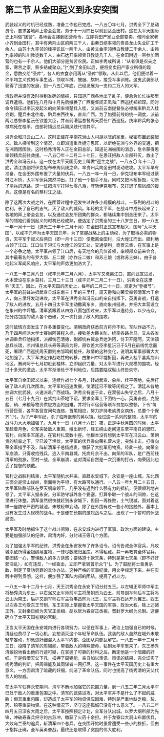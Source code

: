 # 第二节  从金田起义到永安突围

武装起义的时机已经成熟，准备工作也已完成。一八五〇年七月，洪秀全下了总动员令，要求各地拜上帝会会友，务于十一月四日以前到达金田村。这在太平天国历史上叫做“团营”。各地会友接到团营命令，立即将田产家业全部变卖，偕同全家老小齐到金田村。其中有紫荆山区的两三千人，由秦日纲率领的贵县龙山失业矿工千余人，由苏十九率领的桂平饥民一两千人，由黄文金率领博白教徒二千余人，由赖九率领的陆川教徒数千人，由石达开率领贵县教徒几千人，在金田附近一带参加团营的也有一千余人。他们大部分是贫苦农民。正如李秀成所说：“从者俱是农夫之家，寒苦之家，积多结成聚众。”[^]到了金田以后，便将变卖田产家业所得的现金，悉数交给“圣库”，各人的衣食杂用再从“圣库”领取。从此以后，他们便过着一种平均主义式的军事生活，领取军械、被服、旗帜，接受军事训练。这支武装部队获得了迅速的发展，到一八五〇年底，己经发展为一支约二万人的大军。

清政府并没有及时得到准确的情报，只知道广西各地出了乱子，便急急忙忙往那里调兵遣将。他们在八月和十月先后撤换了广西提督闵正凤和广西巡抚郑祖琛。同时命令镇压过李沅发起义的向荣率领楚兵入桂，又派前云南提督张必禄统率黔兵入桂会剿。楚兵由北往南，黔兵由西往东，直奔广西。为了加强前线的统一调度，派前两江总督李星沅任钦差大臣，并派前漕运总督周天爵任广西巡抚。统率黔兵的张必禄病死在桂平，由部将镇远总兵周凤歧代领其军。

洪秀全和冯云山二人，这时正藏在平南花洲山人村胡以晄的家里，秘密布置武装起义。敌人探听到这个情况，立即派遣重兵扼守思旺，以断绝花洲与外界的交通，把花洲团团围住。这时杨秀清等人正在金田总部，知道花洲被围的消息，急令蒙得恩率领精兵前往救援。一八五〇年十二月二十七日，在思旺把敌人全部歼灭，救出了洪秀全和冯云山。这一仗在太平天国历史上叫做“迎主之战”。一八五〇 年十二月底，清江协副将伊克坦布奉周凤歧之命，率贵州兵向金田村发动进攻。太平军早有准备，在金田外围布置了大量的伏兵。一八五一年一月一日，伊克坦布率军经过蔡村江木桥，太平军伏兵突然冲出，打了他一个措手不及，同时又把木桥拆毁，切断了清兵的退路。这一仗把清军打得七零八落，阵斩伊克坦布，又打退了周凤歧的援兵。这便是有名的蔡村江之战。

除了这两次大战之外，在团营过程中还发生过许多小规模的战斗。一系列的战斗的胜利，长了自已的志气，灭了敌人的威风。年轻的太平军，在战斗中成长起来了；各地的拜上帝会会友，以及通过会友所团集的群众，都陆续集中到金田来了。太平军的领袖们看到起义的时机已经成熟，便选定了洪秀全的三十八岁生日，即一八五一年一月十一日（道光三十年十二月十月）在金田村正式宣布起义，国号“太平天国”，以咸丰元年为太平天国元年。为了掌握战略上的主动权，为了取得必需的物资，天平军于起义后两日（即一月十三日）便撤离金田村，沿大煌江而出，顺利地占领了江口。江口位于浔江与大煌江的交汇处，交通便利，商贾云集，在军事上是一个必争之地。太平军占领了江口后，有天地会的几位首领，率领部众前来会合。其中最著名的有罗大纲、丘二嫂（亦作丘二娘）和苏三娘（或称苏三妹）。由于各地起义军闻风响应，太平军的声势更加浩大了。

一八五一年三月八日（咸丰元年二月六月），太平军又撤离江口，直向武宣进发，大本营设在东乡莫村。三月二十三日（咸丰元年二月二十一日），洪秀全在这里称“天王”。因此，在太平天国的历史上，每年的二月二十一日，规定为“登极节”。太平军的前锋进抵武宣县城东南三十里的三里圩，周天爵和向荣梁率领清军六千余人，向三里圩发动进攻。太平军在洪秀全和冯云山的亲自指挥下，英勇奋战，打退了敌人的进攻。五月十四日太平军主动撒离东乡，直向象州挺进，并把大本营设立在象州的中坪墟。清军紧跟着从四方八面包围过来，太平军以逸待劳，以少击众，把分路包围的敌人各个击破，又一次打退了敌人的围攻。

这时敌情方面发生了许多重要变化。清朝政府获悉前方将帅不和，军队作战不力，乃于四月间派大学士赛尚阿兼程入桂，接钦差大臣关防，统率各路兵马。又从各省抽调重兵归他指挥，派都统巴清徳，副都统右翼总兵达洪阿，侍卫开隆阿，天津镇总兵长瑞，凉州镇总兵长寿等满员为将。原钦差大臣李星沅已于5月在前线忧忿而死，署理广西巡抚周天爵则由邹鸣鹤接任。敌情的这种变化，说明其军事部署大大地加强了。太平军决定作战略性的转移，由象州中坪墟折回，再进入桂平县紫荆山地区。赛尚阿于七月初赶到桂林，立即组织力量，对太平军进行大规模的围攻。经过十多天的激战，太平军渐渐处于不利地位，后路要隘双髻山终告失守。

太平军自金田起义以来，连续作战七个多月，转战武宣、象州、桂平等地，先后打破了敌人的几次围攻。太平军的迅速发展，使清廷已不敢等闲视之了。清廷从各地抽调大批武装，火速派赴广西战场。洪秀全有鉴于此，在双髻山失守之后，八月十五日（七月十九日）在紫荆山茶地下诏，要求全军上下团结一心，英勇奋战，克服盐、硝、米粮等物资供应方面的困难。并将行军宿营等项军务加以整顿，下令“每行营匝营，各军各营宜间勾连络，首尾相应，努力护持老幼男女病伤，总要个个保齐”[^]。为了严申军纪，杀了临阵退却的黄以镇。经过这一系列的整顿，太平军的战斗力大大地加强了。九月十一日（八月十六日）夜，正是中秋月圆的时候，太平军趁着月色，全军突破敌人重围，撤出新圩，经五峒山走间道东至平南县的思旺、官村。向荣率军尾追，在官村扎营数十座。他根本没有想到太平军在冯云山、萧朝贵的统率之下，早已设了埋伏。太平军的伏兵乘向荣扎营未定，突然出击，打得向荣全军措手不及，阵斩清军千总杨成贵，缴获了大批军用物资。经此一战，向荣全军崩溃，只得收拾残兵，逃入平南县城，托病月余不出。向荣的军队，是广西前线清军的劲旅，官村一战，全军崩溃，这对清延自然是一次沉重的打击，向荣因此也丢了提督的顶戴。

官村之战胜利结束，太平军随机水并进，直趋永安城下。永安是一座山城，东北西三面全是崇山峻岭，南面稍为平坦，有大路可以通行。一八五一年九月二十五日，太平军陆路部队在罗天纲率领下，几乎没有遇到什么强有力的抵抗，便很顺利地占领了。太平军入据永安，分军防守城外各个要塞，打算争取一个战斗的间隙，在这里进行休整。清军虽然很快就赶到永安城下，但因一再挫败，士气锐减，面对着这样一座防守严密的城池，未敢轻举妄动。除了在外围有过一些小的接触外，基本上没有发生过大规模的战斗。于是便在长期的激烈战斗之后，出现了一个暂时的休战局面。

太平军及时地抓住了这个战斗间隙，在永安城内进行了军事、政治方面的建设。主要是加强部队的纪律，肃清内奸，分封诸王等几个方面。

为了加强太平军的纪律，洪秀全在永安发布了许多诏令。诏令告诫全体官兵，凡攻城杀敌所得金银绸帛宝物，一律尽数缴归圣库，不得私藏。并一再教育全体官兵，要团结一心，警惕敌人的多方诱惑；要恪遵十款天条，特别是第七天条（即不好奸邪淫乱），如有违反，“一经查出，立即严拿斩首示众”[^]。为了鼓励将士奋勇杀敌，制定了赏功罚罪的具体办法。这种严格的军事纪律，用文字规定下来，并在实践中得到贯彻。这样，便加强了军队内部的团结，提高了战斗力。

一八五一年十二月十七月，天王洪秀全在永安下诏分封五王。以左辅正军师中军主将杨秀清为东王，以右弼又正军师前军主将萧朝贵为西王，前导副军师后军主将冯云山为南王，后护又副军师右军主将韦昌辉为北王，左军主将石达开为翼王。西王以次各王均受东王节制，东王实际上掌握着太平天国的军事、政治大权。除上述诸王外，又封秦日纲为天官正丞相，胡以晄为春官正丞相，晋封罗大纲为总制。这便确立了太平天国初期的官制。

正当太平天国在永安城内进行各项努力，以便在军事上、政治上加强自已的时候，清廷也费尽了一切心机，妄想消灭这个年轻革命队伍。武装的敌人虽然在城外未敢轻举妄动，却派遣奸细混入太平军内部，企图从内部瓦解它。一八五一年十二月十三日，投降了清军的周锡能，带着敌人的特殊使命，钻到太平军里来了。东王杨秀清敏锐地看出他的行迹可疑，在掌握了可靠的材料之后，断定他是一个暗藏的好细。于是假借天父下凡，扣押了周锡能，亲自加以审讯。审讯的结果，完全证实了杨秀清的判断，把周锡能及其同谋者一网打尽。这一事件在太平天国历史上有重大意义，一方面肃清了暗藏的奸细，纯洁了革命队伍，同时也提高了杨秀清的天父代言人的权威。

在太平军驻存永安期间，清军不断地加强它的包围力量，到一八五二年二月太平军已处于敌人的重重包围之中。清军的武装进攻，对太平军并不是什么了不起的威胁；但其重重包围，却造成了太平军的物资供应困难，特别是严重地缺乏粮、盐、药、铅等重要物资。在这种情况下，坚守这座孤城已没有什么意义了。一八五二年四月五日深夜大雨之后，太平军按照预定计划，全军分队出城。以罗大纲所部为先锋，冲破寿春兵把守的古苏冲，缴获了火药十余担。并于龙寮口大洞山布置伏兵，大败乌兰泰的追兵，斩清军四个总兵。在突围开始时虽曾遭受一些小的挫折，但由于指挥正确，全军英勇奋战，最终还是取得了突围的伟大胜利。